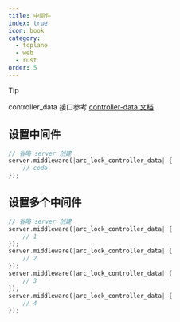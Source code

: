 ```yaml
---
title: 中间件
index: true
icon: book
category:
  - tcplane
  - web
  - rust
order: 5
---
```


> [!tip]
> controller_data 接口参考 [controller-data 文档](./controller-data.md)

## 设置中间件

```rust
// 省略 server 创建
server.middleware(|arc_lock_controller_data| {
    // code
});
```

## 设置多个中间件

```rust
// 省略 server 创建
server.middleware(|arc_lock_controller_data| {
    // 1
});
server.middleware(|arc_lock_controller_data| {
    // 2
});
server.middleware(|arc_lock_controller_data| {
    // 3
});
server.middleware(|arc_lock_controller_data| {
    // 4
});
```

<Bottom />
